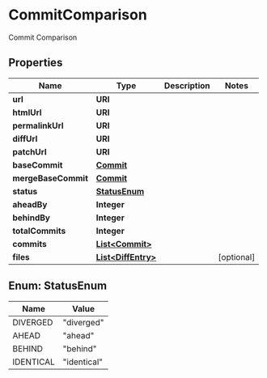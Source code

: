 

# CommitComparison

Commit Comparison

## Properties

| Name | Type | Description | Notes |
|------------ | ------------- | ------------- | -------------|
|**url** | **URI** |  |  |
|**htmlUrl** | **URI** |  |  |
|**permalinkUrl** | **URI** |  |  |
|**diffUrl** | **URI** |  |  |
|**patchUrl** | **URI** |  |  |
|**baseCommit** | [**Commit**](Commit.md) |  |  |
|**mergeBaseCommit** | [**Commit**](Commit.md) |  |  |
|**status** | [**StatusEnum**](#StatusEnum) |  |  |
|**aheadBy** | **Integer** |  |  |
|**behindBy** | **Integer** |  |  |
|**totalCommits** | **Integer** |  |  |
|**commits** | [**List&lt;Commit&gt;**](Commit.md) |  |  |
|**files** | [**List&lt;DiffEntry&gt;**](DiffEntry.md) |  |  [optional] |



## Enum: StatusEnum

| Name | Value |
|---- | -----|
| DIVERGED | &quot;diverged&quot; |
| AHEAD | &quot;ahead&quot; |
| BEHIND | &quot;behind&quot; |
| IDENTICAL | &quot;identical&quot; |



